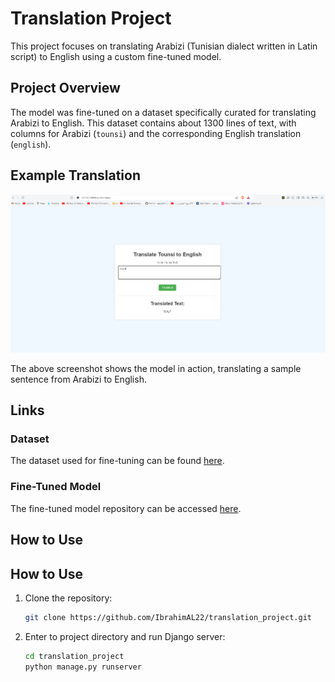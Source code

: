 # Translation Project

This project focuses on translating Arabizi (Tunisian dialect written in Latin script) to English using a custom fine-tuned model.

## Project Overview

The model was fine-tuned on a dataset specifically curated for translating Arabizi to English. This dataset contains about 1300 lines of text, with columns for Arabizi (`tounsi`) and the corresponding English translation (`english`).

## Example Translation

![Screenshot of Translation](captures/Screenshot%202024-08-25%20122149.png)

The above screenshot shows the model in action, translating a sample sentence from Arabizi to English.


## Links

### Dataset
The dataset used for fine-tuning can be found [here](https://huggingface.co/datasets/IbrahimAL24/TNtoEng-By-Ibrahim-V1-Dataset).

### Fine-Tuned Model
The fine-tuned model repository can be accessed [here](https://huggingface.co/IbrahimAL24/TNtoEng-By-Ibrahim-V1).

## How to Use


## How to Use

1. Clone the repository:
   ```bash
   git clone https://github.com/IbrahimAL22/translation_project.git


2. Enter to project directory and run Django server:
   ```bash
   cd translation_project
   python manage.py runserver


